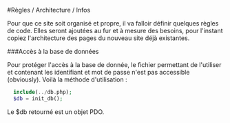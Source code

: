 #Règles / Architecture / Infos

Pour que ce site soit organisé et propre, il va falloir définir quelques règles de code.
Elles seront ajoutées au fur et à mesure des besoins, pour l'instant copiez l'architecture des pages du nouveau site déjà existantes.

###Accès à la base de données

Pour protéger l'accès à la base de donnée, le fichier permettant de l'utiliser et contenant les identifiant et mot de passe n'est pas accessible (obviously).
Voilà la méthode d'utilisation :
``` php
  include(../db.php);
  $db = init_db();
```
Le $db retourné est un objet PDO.
